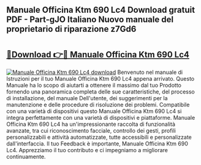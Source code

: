 ## Manuale Officina Ktm 690 Lc4 Download gratuit PDF - Part-gJO Italiano Nuovo manuale del proprietario di riparazione z7Gd6

# <h2><a href="http://dfbx06h.blite.top/?on=Manuale+Officina+Ktm+690+Lc4">🔗Download 👉🔴 Manuale Officina Ktm 690 Lc4</a></h2>

[![Manuale Officina Ktm 690 Lc4 download](https://i.imgur.com/lujVjoI.png)](http://dfbx06h.blite.top/?on=Manuale+Officina+Ktm+690+Lc4)
Benvenuto nel manuale di Istruzioni per il tuo Manuale Officina Ktm 690 Lc4 appena arrivato. Questo Manuale ha lo scopo di aiutarti a ottenere il massimo dal tuo Prodotto fornendo una panoramica completa delle sue caratteristiche, del processo di installazione, del manuale Dell'utente, dei suggerimenti per la manutenzione e delle procedure di risoluzione dei problemi. Compatibile con una varietà di dispositivi questo Manuale Officina Ktm 690 Lc4 si integra perfettamente con una varietà di dispositivi e piattaforme. Manuale Officina Ktm 690 Lc4 ha un'impressionante raccolta di funzionalità avanzate, tra cui riconoscimento facciale, controllo dei gesti, profili personalizzabili e attività automatizzate, tutte accessibili e personalizzate dall'interfaccia. Il tuo Feedback è importante, Manuale Officina Ktm 690 Lc4. Apprezziamo il tuo contributo e ci impegniamo a migliorare continuamente.
